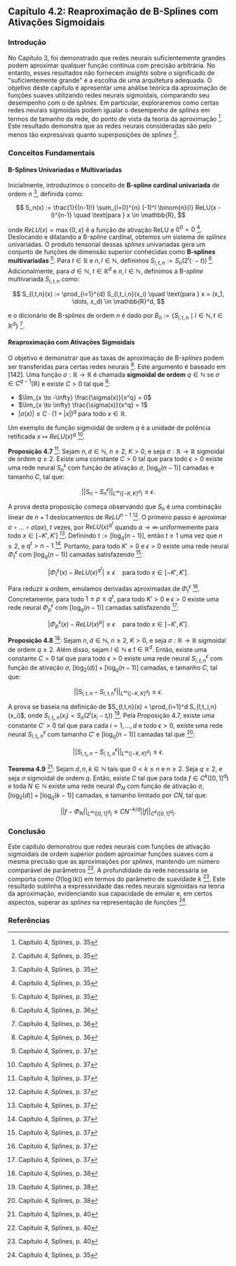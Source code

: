 ## Capítulo 4.2: Reaproximação de B-Splines com Ativações Sigmoidais

### Introdução
No Capítulo 3, foi demonstrado que redes neurais suficientemente grandes podem aproximar qualquer função contínua com precisão arbitrária. No entanto, esses resultados não fornecem *insights* sobre o significado de "suficientemente grande" e a escolha de uma arquitetura adequada. O objetivo deste capítulo é apresentar uma análise teórica da aproximação de funções suaves utilizando redes neurais sigmoidais, comparando seu desempenho com o de *splines*. Em particular, exploraremos como certas redes neurais sigmoidais podem igualar o desempenho de *splines* em termos de tamanho da rede, do ponto de vista da teoria da aproximação [^1]. Este resultado demonstra que as redes neurais consideradas são pelo menos tão expressivas quanto superposições de *splines* [^1].

### Conceitos Fundamentais

#### B-Splines Univariadas e Multivariadas
Inicialmente, introduzimos o conceito de **B-spline cardinal univariada** de ordem *n* [^1], definida como:

$$
S_n(x) := \frac{1}{(n-1)!} \sum_{l=0}^{n} (-1)^l \binom{n}{l} ReLU(x - l)^{n-1} \quad \text{para } x \in \mathbb{R},
$$

onde $ReLU(x) = \max\{0, x\}$ é a função de ativação ReLU e $0^0 = 0$ [^1].  Deslocando e dilatando a B-*spline* cardinal, obtemos um sistema de *splines* univariadas. O produto tensorial dessas *splines* univariadas gera um conjunto de funções de dimensão superior conhecidas como **B-splines multivariadas** [^1]. Para $t \in \mathbb{R}$ e $n, l \in \mathbb{N}$, definimos $S_{l,t,n} := S_n(2^l( \cdot - t))$ [^2]. Adicionalmente, para $d \in \mathbb{N}$, $t \in \mathbb{R}^d$ e $n, l \in \mathbb{N}$, definimos a B-*spline* multivariada $S_{l,t,n}$ como:

$$
S_{l,t,n}(x) := \prod_{i=1}^{d} S_{l,t_i,n}(x_i) \quad \text{para } x = (x_1, \dots, x_d) \in \mathbb{R}^d,
$$

e o dicionário de B-*splines* de ordem *n* é dado por $B_n := \{S_{l,t,n} \mid l \in \mathbb{N}, t \in \mathbb{R}^d\}$ [^2].

#### Reaproximação com Ativações Sigmoidais
O objetivo é demonstrar que as taxas de aproximação de B-*splines* podem ser transferidas para certas redes neurais [^2]. Este argumento é baseado em [142]. Uma função $\sigma: \mathbb{R} \rightarrow \mathbb{R}$ é chamada **sigmoidal de ordem** $q \in \mathbb{N}$ se $\sigma \in C^{q-1}(\mathbb{R})$ e existe $C > 0$ tal que [^3]:

*   $\lim_{x \to -\infty} \frac{\sigma(x)}{x^q} = 0$
*   $\lim_{x \to \infty} \frac{\sigma(x)}{x^q} = 1$
*   $|\sigma(x)| \leq C \cdot (1 + |x|)^q$ para todo $x \in \mathbb{R}$.

Um exemplo de função sigmoidal de ordem *q* é a unidade de potência retificada $x \mapsto ReLU(x)^q$ [^3].

**Proposição 4.7** [^3]: Sejam $n, d \in \mathbb{N}$, $n \geq 2$, $K > 0$, e seja $\sigma: \mathbb{R} \rightarrow \mathbb{R}$ sigmoidal de ordem $q \geq 2$. Existe uma constante $C > 0$ tal que para todo $\epsilon > 0$ existe uma rede neural $S_n^\epsilon$ com função de ativação $\sigma$, $[\log_q(n-1)]$ camadas e tamanho $C$, tal que:

$$
||S_n - S_n^\epsilon||_{L^\infty([-K, K]^d)} \leq \epsilon.
$$

A prova desta proposição começa observando que $S_n$ é uma combinação linear de $n+1$ deslocamentos de $ReLU^{n-1}$ [^3]. O primeiro passo é aproximar $\sigma \circ \dots \circ \sigma (ax)$, $t$ vezes, por $ReLU(x)^{q^t}$ quando $a \rightarrow \infty$ uniformemente para todo $x \in [-K', K']$ [^3].  Definindo $t := [\log_q(n-1)]$, então $t \geq 1$ uma vez que $n \geq 2$, e $q^t > n-1$ [^3].  Portanto, para todo $K' > 0$ e $\epsilon > 0$ existe uma rede neural $\Phi_t^{\epsilon}$ com $[\log_q(n-1)]$ camadas satisfazendo [^3]:

$$
| \Phi_t^{\epsilon}(x) - ReLU(x)^{q^t} | \leq \epsilon \quad \text{para todo } x \in [-K', K'].
$$

Para reduzir a ordem, emulamos derivadas aproximadas de $\Phi_t^{\epsilon}$ [^3]. Concretamente, para todo $1 \leq p \leq q^t$, para todo $K' > 0$ e $\epsilon > 0$ existe uma rede neural $\Phi_p^{\epsilon}$ com $[\log_q(n-1)]$ camadas satisfazendo [^3]:

$$
| \Phi_p^{\epsilon}(x) - ReLU(x)^{p} | \leq \epsilon \quad \text{para todo } x \in [-K', K'].
$$

**Proposição 4.8** [^4]: Sejam $n, d \in \mathbb{N}$, $n \geq 2$, $K > 0$, e seja $\sigma: \mathbb{R} \rightarrow \mathbb{R}$ sigmoidal de ordem $q \geq 2$. Além disso, sejam $l \in \mathbb{N}$ e $t \in \mathbb{R}^d$. Então, existe uma constante $C > 0$ tal que para todo $\epsilon > 0$ existe uma rede neural $S_{l,t,n}^\epsilon$ com função de ativação $\sigma$, $[\log_2(d)] + [\log_q(n-1)]$ camadas, e tamanho $C$, tal que:

$$
|| S_{l,t,n} - S_{l,t,n}^\epsilon ||_{L^\infty([-K, K]^d)} \leq \epsilon.
$$

A prova se baseia na definição de $S_{l,t,n}(x) = \prod_{i=1}^d S_{l,t_i,n}(x_i)$, onde $S_{l,t_i,n}(x_i) = S_n(2^l(x_i - t_i))$ [^4]. Pela Proposição 4.7, existe uma constante $C' > 0$ tal que para cada $i = 1, \dots, d$ e todo $\epsilon > 0$, existe uma rede neural $S_{l,t_i,n}^\epsilon$ com tamanho $C'$ e $[\log_q(n-1)]$ camadas tal que [^4]:

$$
|| S_{l,t_i,n} - S_{l,t_i,n}^\epsilon ||_{L^\infty([-K, K]^d)} \leq \epsilon.
$$

**Teorema 4.9** [^6]: Sejam $d, n, k \in \mathbb{N}$ tais que $0 < k \leq n$ e $n \geq 2$. Seja $q \geq 2$, e seja $\sigma$ sigmoidal de ordem $q$. Então, existe $C$ tal que para toda $f \in C^k([0, 1]^d)$ e toda $N \in \mathbb{N}$ existe uma rede neural $\Phi_N$ com função de ativação $\sigma$, $[\log_2(d)] + [\log_q(k-1)]$ camadas, e tamanho limitado por $CN$, tal que:

$$
|| f - \Phi_N ||_{L^\infty([0, 1]^d)} \leq CN^{-k/d} ||f||_{C^k([0, 1]^d)}.
$$

### Conclusão

Este capítulo demonstrou que redes neurais com funções de ativação sigmoidais de ordem superior podem aproximar funções suaves com a mesma precisão que as aproximações por *splines*, mantendo um número comparável de parâmetros [^6]. A profundidade da rede necessária se comporta como $O(\log(k))$ em termos do parâmetro de suavidade $k$ [^6]. Este resultado sublinha a expressividade das redes neurais sigmoidais na teoria da aproximação, evidenciando sua capacidade de emular e, em certos aspectos, superar as *splines* na representação de funções [^1].

### Referências
[^1]: Capítulo 4, Splines, p. 35
[^2]: Capítulo 4, Splines, p. 36
[^3]: Capítulo 4, Splines, p. 37
[^4]: Capítulo 4, Splines, p. 38
[^5]: Capítulo 4, Splines, p. 39
[^6]: Capítulo 4, Splines, p. 40
<!-- END -->